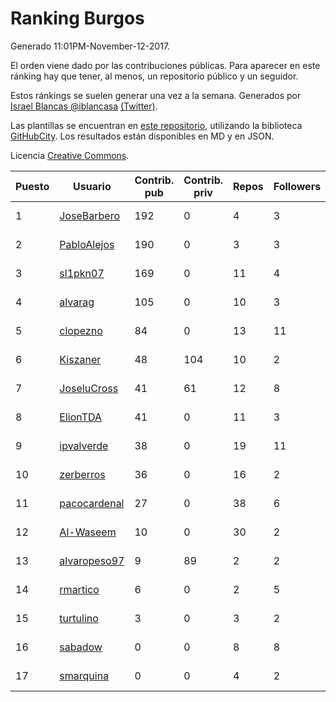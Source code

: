 # Ranking Burgos

Generado 11:01PM-November-12-2017.

El orden viene dado por las contribuciones públicas. Para aparecer en este ránking hay que tener, al menos, un repositorio público y un seguidor.

Estos ránkings se suelen generar una vez a la semana. Generados por [Israel Blancas @iblancasa](https://github.com/iblancasa/) [(Twitter)](https://twitter.com/iblancasa).

Las plantillas se encuentran en [este repositorio](https://github.com/iblancasa/GH-Spanish-Ranking), utilizando la biblioteca [GitHubCity](https://github.com/iblancasa/GitHubCity). Los resultados están disponibles en MD y en JSON.

Licencia [Creative Commons](https://creativecommons.org/licenses/by/4.0/).

| Puesto   |  Usuario  | Contrib. pub | Contrib. priv |Repos| Followers | Desde |  Avatar  |
|----------|-----------|--------------|---------------|-----|-----------|-------|----------|
|1|[JoseBarbero](https://github.com/JoseBarbero)|192|0|4|3|2016-02-25|![JoseBarbero](https://avatars0.githubusercontent.com/u/17479313)|
|2|[PabloAlejos](https://github.com/PabloAlejos)|190|0|3|3|2014-10-09|![PabloAlejos](https://avatars1.githubusercontent.com/u/9104772)|
|3|[sl1pkn07](https://github.com/sl1pkn07)|169|0|11|4|2010-11-01|![sl1pkn07](https://avatars0.githubusercontent.com/u/462213)|
|4|[alvarag](https://github.com/alvarag)|105|0|10|3|2014-11-21|![alvarag](https://avatars3.githubusercontent.com/u/9881614)|
|5|[clopezno](https://github.com/clopezno)|84|0|13|11|2012-02-20|![clopezno](https://avatars1.githubusercontent.com/u/1453744)|
|6|[Kiszaner](https://github.com/Kiszaner)|48|104|10|2|2014-10-08|![Kiszaner](https://avatars2.githubusercontent.com/u/9079893)|
|7|[JoseluCross](https://github.com/JoseluCross)|41|61|12|8|2015-08-27|![JoseluCross](https://avatars0.githubusercontent.com/u/14005926)|
|8|[ElionTDA](https://github.com/ElionTDA)|41|0|11|3|2013-09-21|![ElionTDA](https://avatars1.githubusercontent.com/u/5507129)|
|9|[ipvalverde](https://github.com/ipvalverde)|38|0|19|11|2014-03-08|![ipvalverde](https://avatars0.githubusercontent.com/u/6889318)|
|10|[zerberros](https://github.com/zerberros)|36|0|16|2|2013-11-13|![zerberros](https://avatars3.githubusercontent.com/u/5930950)|
|11|[pacocardenal](https://github.com/pacocardenal)|27|0|38|6|2013-09-12|![pacocardenal](https://avatars3.githubusercontent.com/u/5442055)|
|12|[Al-Waseem](https://github.com/Al-Waseem)|10|0|30|2|2013-12-26|![Al-Waseem](https://avatars1.githubusercontent.com/u/6266689)|
|13|[alvaropeso97](https://github.com/alvaropeso97)|9|89|2|2|2016-10-23|![alvaropeso97](https://avatars0.githubusercontent.com/u/23009799)|
|14|[rmartico](https://github.com/rmartico)|6|0|2|5|2012-10-11|![rmartico](https://avatars2.githubusercontent.com/u/2535865)|
|15|[turtulino](https://github.com/turtulino)|3|0|3|2|2011-08-25|![turtulino](https://avatars3.githubusercontent.com/u/1004178)|
|16|[sabadow](https://github.com/sabadow)|0|0|8|8|2012-02-08|![sabadow](https://avatars2.githubusercontent.com/u/1420021)|
|17|[smarquina](https://github.com/smarquina)|0|0|4|2|2015-04-29|![smarquina](https://avatars3.githubusercontent.com/u/12174981)|
